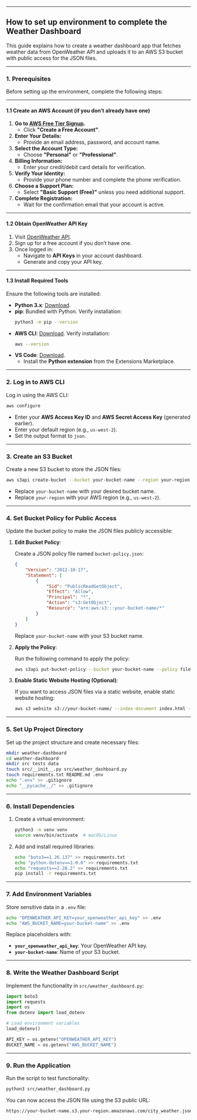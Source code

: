 
---

## **How to set up environment to complete the Weather Dashboard**

This guide explains how to create a weather dashboard app that fetches weather data from OpenWeather API and uploads it to an AWS S3 bucket with public access for the JSON files.

---

### **1. Prerequisites**

Before setting up the environment, complete the following steps:

---

#### **1.1 Create an AWS Account (if you don’t already have one)**

1. **Go to [AWS Free Tier Signup](https://aws.amazon.com/free/).**
   - Click **"Create a Free Account"**.
2. **Enter Your Details:**
   - Provide an email address, password, and account name.
3. **Select the Account Type:**
   - Choose **"Personal"** or **"Professional"**.
4. **Billing Information:**
   - Enter your credit/debit card details for verification.
5. **Verify Your Identity:**
   - Provide your phone number and complete the phone verification.
6. **Choose a Support Plan:**
   - Select **"Basic Support (Free)"** unless you need additional support.
7. **Complete Registration:**
   - Wait for the confirmation email that your account is active.

---

#### **1.2 Obtain OpenWeather API Key**

1. Visit [OpenWeather API](https://openweathermap.org/api).
2. Sign up for a free account if you don’t have one.
3. Once logged in:
   - Navigate to **API Keys** in your account dashboard.
   - Generate and copy your API key.

---

#### **1.3 Install Required Tools**

Ensure the following tools are installed:
- **Python 3.x**: [Download](https://www.python.org/downloads/).
- **pip**: Bundled with Python. Verify installation:
  ```bash
  python3 -m pip --version
  ```
- **AWS CLI**: [Download](https://aws.amazon.com/cli/). Verify installation:
  ```bash
  aws --version
  ```
- **VS Code**: [Download](https://code.visualstudio.com/).
  - Install the **Python extension** from the Extensions Marketplace.

---

### **2. Log in to AWS CLI**

Log in using the AWS CLI:

```bash
aws configure
```

- Enter your **AWS Access Key ID** and **AWS Secret Access Key** (generated earlier).
- Enter your default region (e.g., `us-west-2`).
- Set the output format to `json`.

---

### **3. Create an S3 Bucket**

Create a new S3 bucket to store the JSON files:

```bash
aws s3api create-bucket --bucket your-bucket-name --region your-region --create-bucket-configuration LocationConstraint=your-region
```

- Replace `your-bucket-name` with your desired bucket name.
- Replace `your-region` with your AWS region (e.g., `us-west-2`).

---

### **4. Set Bucket Policy for Public Access**

Update the bucket policy to make the JSON files publicly accessible:

1. **Edit Bucket Policy**:

   Create a JSON policy file named `bucket-policy.json`:

   ```json
   {
       "Version": "2012-10-17",
       "Statement": [
           {
               "Sid": "PublicReadGetObject",
               "Effect": "Allow",
               "Principal": "*",
               "Action": "s3:GetObject",
               "Resource": "arn:aws:s3:::your-bucket-name/*"
           }
       ]
   }
   ```

   Replace `your-bucket-name` with your S3 bucket name.

2. **Apply the Policy**:

   Run the following command to apply the policy:

   ```bash
   aws s3api put-bucket-policy --bucket your-bucket-name --policy file://bucket-policy.json
   ```

3. **Enable Static Website Hosting (Optional)**:

   If you want to access JSON files via a static website, enable static website hosting:

   ```bash
   aws s3 website s3://your-bucket-name/ --index-document index.html --error-document error.html
   ```

---

### **5. Set Up Project Directory**

Set up the project structure and create necessary files:

```bash
mkdir weather-dashboard
cd weather-dashboard
mkdir src tests data
touch src/__init__.py src/weather_dashboard.py
touch requirements.txt README.md .env
echo ".env" >> .gitignore
echo "__pycache__/" >> .gitignore
```

---

### **6. Install Dependencies**

1. Create a virtual environment:

   ```bash
   python3 -m venv venv
   source venv/bin/activate  # macOS/Linux
   ```

2. Add and install required libraries:

   ```bash
   echo "boto3==1.26.137" >> requirements.txt
   echo "python-dotenv==1.0.0" >> requirements.txt
   echo "requests==2.28.2" >> requirements.txt
   pip install -r requirements.txt
   ```

---

### **7. Add Environment Variables**

Store sensitive data in a `.env` file:

```bash
echo "OPENWEATHER_API_KEY=your_openweather_api_key" >> .env
echo "AWS_BUCKET_NAME=your-bucket-name" >> .env
```

Replace placeholders with:
- **`your_openweather_api_key`**: Your OpenWeather API key.
- **`your-bucket-name`**: Name of your S3 bucket.

---

### **8. Write the Weather Dashboard Script**

Implement the functionality in `src/weather_dashboard.py`:

```python
import boto3
import requests
import os
from dotenv import load_dotenv

# Load environment variables
load_dotenv()

API_KEY = os.getenv("OPENWEATHER_API_KEY")
BUCKET_NAME = os.getenv("AWS_BUCKET_NAME")
```

---

### **9. Run the Application**

Run the script to test functionality:

```bash
python3 src/weather_dashboard.py
```

You can now access the JSON file using the S3 public URL:

```bash
https://your-bucket-name.s3.your-region.amazonaws.com/city_weather.json
```
